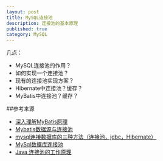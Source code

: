 ```yaml
---
layout: post
title: MySQL连接池
description: 连接池的基本原理
published: true
category: MySQL
---
```




几点：

* MySQL连接池的作用？
* 如何实现一个连接池？
* 现有的连接池实现方案？
* Hibernate中连接池？缓存？
* MyBatis中连接池？缓存？














##参考来源



* [深入理解MyBatis原理][深入理解MyBatis原理]
* [Mybatis数据源与连接池][Mybatis数据源与连接池]
* [mysql连接数据库的三种方法（连接池，jdbc，Hibernate）][mysql连接数据库的三种方法（连接池，jdbc，Hibernate）]
* [MySql数据库连接池]
* [Java 连接池的工作原理]

















[NingG]:    http://ningg.github.com  "NingG"

[MySql数据库连接池]:		http://www.2cto.com/database/201409/330612.html
[Java 连接池的工作原理]:	http://www.oschina.net/question/157182_72094
[深入理解MyBatis原理]:		http://blog.csdn.net/column/details/mybatis-principle.html
[Mybatis数据源与连接池]:	http://blog.csdn.net/luanlouis/article/details/37671851?utm_source=tuicool


[mysql连接数据库的三种方法（连接池，jdbc，Hibernate）]:		http://blog.csdn.net/kukulongzai_123/article/details/8654844







